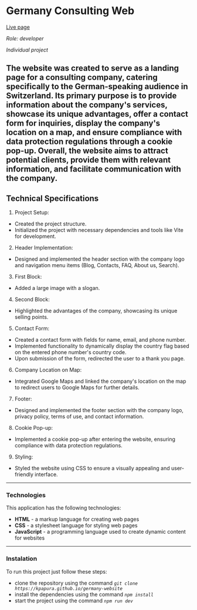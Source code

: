 # Germany Consulting Web
[Live page](https://kpapura.github.io/germany-website)

_Role: developer_

_Individual project_

The website was created to serve as a landing page for a consulting company, catering specifically to the German-speaking audience in Switzerland. Its primary purpose is to provide information about the company's services, showcase its unique advantages, offer a contact form for inquiries, display the company's location on a map, and ensure compliance with data protection regulations through a cookie pop-up. Overall, the website aims to attract potential clients, provide them with relevant information, and facilitate communication with the company.
---
## Technical Specifications

1. Project Setup:
 - Created the project structure.
 - Initialized the project with necessary dependencies and tools like Vite for development.
2. Header Implementation:
 - Designed and implemented the header section with the company logo and navigation menu items (Blog, Contacts, FAQ, About us, Search).
3. First Block:
 - Added a large image with a slogan.
4. Second Block:
 - Highlighted the advantages of the company, showcasing its unique selling points.
5. Contact Form:
 - Created a contact form with fields for name, email, and phone number.
 - Implemented functionality to dynamically display the country flag based on the entered phone number's country code.
 - Upon submission of the form, redirected the user to a thank you page.
6. Company Location on Map:
 - Integrated Google Maps and linked the company's location on the map to redirect users to Google Maps for further details.
7. Footer:
 - Designed and implemented the footer section with the company logo, privacy policy, terms of use, and contact information.
8. Cookie Pop-up:
 - Implemented a cookie pop-up after entering the website, ensuring compliance with data protection regulations.
9.  Styling:
 - Styled the website using CSS to ensure a visually appealing and user-friendly interface.
---

### Technologies

This application has the following technologies:

- __HTML__ - a markup language for creating web pages
- __CSS__ - a stylesheet language for styling web pages
- __JavaScript__ - a programming language used to create dynamic content for websites
---
### Instalation
To run this project just follow these steps:
- clone the repository using the command _`git clone https://kpapura.github.io/germany-website`_
-  install the dependencies using the command _`npm install`_
-  start the project using the command _`npm run dev`_

